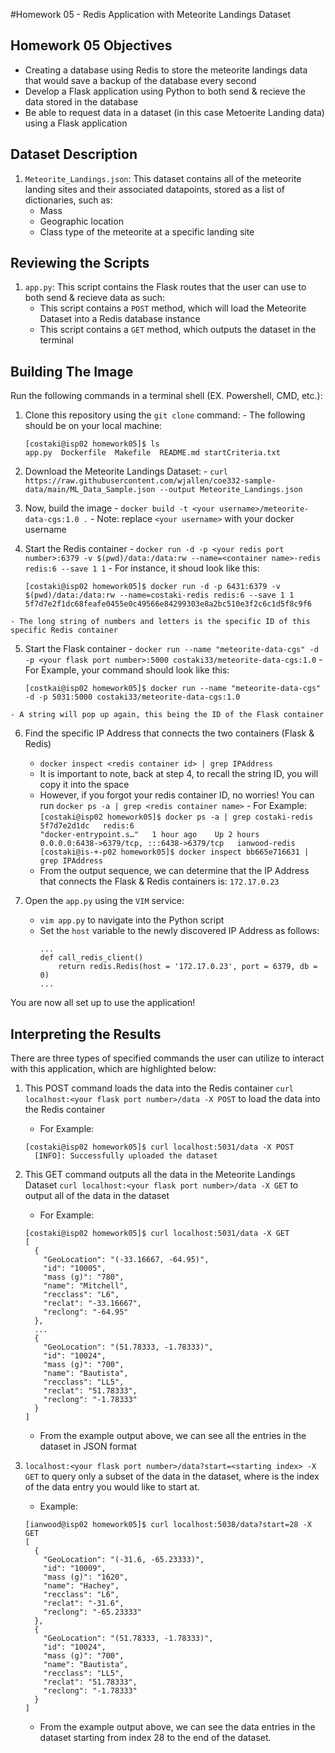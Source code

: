 #Homework 05 - Redis Application with Meteorite Landings Dataset

## Homework 05 Objectives
* Creating a database using Redis to store the meteorite landings data that would save a backup of the database every second 
* Develop a Flask application using Python to both send & recieve the data stored in the database 
* Be able to request data in a dataset (in this case Metoerite Landing data) using a Flask application

## Dataset Description
1. `Meteorite_Landings.json`: This dataset contains all of the meteorite landing sites and their associated datapoints, stored as a list of dictionaries, such as:
    - Mass
    - Geographic location
    - Class type of the meteorite at a specific landing site

## Reviewing the Scripts
1. `app.py`: This script contains the Flask routes that the user can use to both send & recieve data as such: 
    - This script contains a `POST` method, which will load the Meteorite Dataset into a Redis database instance
    - This script contains a `GET` method, which outputs the dataset in the terminal

## Building The Image
Run the following commands in a terminal shell (EX. Powershell, CMD, etc.):
  1. Clone this repository using the `git clone` command:
    - The following should be on your local machine:
        ```
        [costaki@isp02 homework05]$ ls
        app.py  Dockerfile  Makefile  README.md startCriteria.txt
        ```
  2. Download the Meteorite Landings Dataset:
    - `curl https://raw.githubusercontent.com/wjallen/coe332-sample-data/main/ML_Data_Sample.json --output Meteorite_Landings.json`
  3. Now, build the image
    - `docker build -t <your username>/meteorite-data-cgs:1.0 .` 
    - Note: replace `<your username>` with your docker username

  4. Start the Redis container
    - `docker run -d -p <your redis port number>:6379 -v $(pwd)/data:/data:rw --name=<container name>-redis redis:6 --save 1 1`
    - For instance, it shoud look like this:
        ```
        [costaki@isp02 homework05]$ docker run -d -p 6431:6379 -v $(pwd)/data:/data:rw --name=costaki-redis redis:6 --save 1 1
        5f7d7e2f1dc68feafe0455e0c49566e84299303e8a2bc510e3f2c6c1d5f8c9f6
        ```
    - The long string of numbers and letters is the specific ID of this specific Redis container

  5. Start the Flask container
    - `docker run --name "meteorite-data-cgs" -d -p <your flask port number>:5000 costaki33/meteorite-data-cgs:1.0`
    - For Example, your command should look like this:
        ```
        [costkai@isp02 homework05]$ docker run --name "meteorite-data-cgs" -d -p 5031:5000 costaki33/meteorite-data-cgs:1.0
        ```
    - A string will pop up again, this being the ID of the Flask container 

6. Find the specific IP Address that connects the two containers (Flask & Redis)
    - `docker inspect <redis container id> | grep IPAddress`
    - It is important to note, back at step 4, to recall the string ID, you will copy it into the <redis container ID> space 
    - However, if you forgot your redis container ID, no worries! You can run `docker ps -a | grep <redis container name>`
           - For Example:
               ```
               [costaki@isp02 homework05]$ docker ps -a | grep costaki-redis
        5f7d7e2d1dc   redis:6                                   "docker-entrypoint.s…"   1 hour ago    Up 2 hours                0.0.0.0:6438->6379/tcp, :::6438->6379/tcp   ianwood-redis
        [costaki@is-+-p02 homework05]$ docker inspect bb665e716631 | grep IPAddress
               ```
    - From the output sequence, we can determine that the IP Address that connects the Flask & Redis containers is: `172.17.0.23`

7. Open the `app.py` using the `VIM` service:
    - `vim app.py` to navigate into the Python script
    - Set the `host` variable to the newly discovered IP Address as follows:
        ```
        ...
        def call_redis_client()
            return redis.Redis(host = '172.17.0.23', port = 6379, db = 0)
        ...
        ```
You are now all set up to use the application! 

## Interpreting the Results

There are three types of specified commands the user can utilize to interact with this application, which are highlighted below:


  1. This POST command loads the data into the Redis container
      `curl localhost:<your flask port number>/data -X POST` to load the data into the Redis container
      - For Example:
      ```
      [costaki@isp02 homework05]$ curl localhost:5031/data -X POST
        [INFO]: Successfully uploaded the dataset
      ```
      
  2. This GET command outputs all the data in the Meteorite Landings Dataset
      `curl localhost:<your flask port number>/data -X GET` to output all of the data in the dataset
      - For Example:
      ```
      [costaki@isp02 homework05]$ curl localhost:5031/data -X GET
      [
        {
          "GeoLocation": "(-33.16667, -64.95)", 
          "id": "10005", 
          "mass (g)": "780", 
          "name": "Mitchell", 
          "recclass": "L6", 
          "reclat": "-33.16667", 
          "reclong": "-64.95"
        },
        ...
        {
          "GeoLocation": "(51.78333, -1.78333)", 
          "id": "10024", 
          "mass (g)": "700", 
          "name": "Bautista", 
          "recclass": "LL5", 
          "reclat": "51.78333", 
          "reclong": "-1.78333"
        }
      ]
      ```
      - From the example output above, we can see all the entries in the dataset in JSON format
  3. `localhost:<your flask port number>/data?start=<starting index> -X GET` to query only a subset of the data in the dataset, 
      where <starting index> is the index of the data entry you would like to start at.
      - Example:
      ```
      [ianwood@isp02 homework05]$ curl localhost:5038/data?start=28 -X GET
      [
        {
          "GeoLocation": "(-31.6, -65.23333)", 
          "id": "10009", 
          "mass (g)": "1620", 
          "name": "Hachey", 
          "recclass": "L6", 
          "reclat": "-31.6", 
          "reclong": "-65.23333"
        }, 
        {
          "GeoLocation": "(51.78333, -1.78333)", 
          "id": "10024", 
          "mass (g)": "700", 
          "name": "Bautista", 
          "recclass": "LL5", 
          "reclat": "51.78333", 
          "reclong": "-1.78333"
        }
      ]
      ```
      - From the example output above, we can see the data entries in the dataset starting from index 28 to the end of the dataset.

